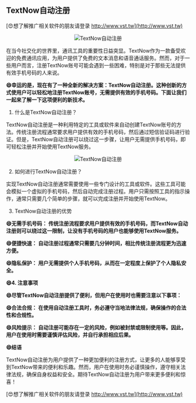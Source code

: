 ## **TextNow自动注册**

[😍想了解推广相关软件的朋友请登录 http://www.vst.tw](http://www.vst.tw)

 <center><img src="https://vst.tw/MP4/tuiguang/png/7.png" alt="TextNow自动注册"></center>

在当今社交化的世界里，通讯工具的重要性日益突显。TextNow作为一款备受欢迎的免费通讯应用，为用户提供了免费的文本消息和语音通话服务。然而，对于一些用户而言，注册TextNow账号可能会遇到一些困难，特别是对于那些无法提供有效手机号码的人来说。

**😄幸运的是，现在有了一种全新的解决方案：TextNow自动注册。这种创新的方式使用户可以轻松地注册TextNow账号，无需提供有效的手机号码。下面让我们一起来了解一下这项便利的新技术。**

1. 什么是TextNow自动注册？

TextNow自动注册是一种利用特定的工具或软件来自动创建TextNow账号的方法。传统注册流程通常要求用户提供有效的手机号码，然后通过短信验证码进行验证。但是，TextNow自动注册可以绕过这一步骤，让用户无需提供手机号码，即可轻松注册并开始使用TextNow服务。

 <center><img src="https://vst.tw/MP4/tuiguang/png/7.png" alt="TextNow自动注册"></center>

2. 如何进行TextNow自动注册？

实现TextNow自动注册通常需要使用一些专门设计的工具或软件。这些工具可能会模拟一个虚拟的手机号码，然后自动完成注册过程。用户只需按照工具的指示操作，通常只需要几个简单的步骤，就可以完成注册并开始使用TextNow。

3. TextNow自动注册的优势

**😄无需手机号码： 传统注册流程要求用户提供有效的手机号码，而TextNow自动注册则可以绕过这一限制，让没有手机号码的用户也能够使用TextNow服务。**

**😄便捷快速： 自动注册过程通常只需要几分钟时间，相比传统注册流程更为迅速方便。**

**😄隐私保护： 用户无需提供个人手机号码，从而在一定程度上保护了个人隐私安全。**

**😄4. 注意事项**

**😄尽管TextNow自动注册提供了便利，但用户在使用时也需要注意以下事项：**

**😄合法合规： 在使用自动注册工具时，务必遵守当地法律法规，确保操作的合法性和合规性。**

**😄风险提示： 自动注册可能存在一定的风险，例如被封禁或限制使用等。因此，用户在使用时需要谨慎评估风险，并自行承担相应后果。**

**😄结语**

TextNow自动注册为用户提供了一种更加便利的注册方式，让更多的人能够享受到TextNow带来的便利和乐趣。然而，用户在使用时务必谨慎操作，遵守相关法律法规，确保自身权益和安全。期待TextNow自动注册为用户带来更多便利和惊喜！

[😍想了解推广相关软件的朋友请登录 http://www.vst.tw](http://www.vst.tw)




